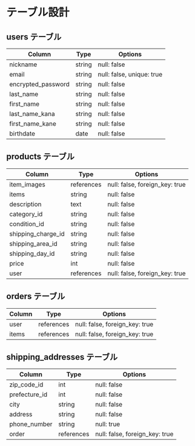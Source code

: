 # テーブル設計

## users テーブル

| Column             | Type      | Options                   |
| ------------------ | --------- | ------------------------- |
| nickname           | string    | null: false               |
| email              | string    | null: false, unique: true |
| encrypted_password | string    | null: false               |
| last_name          | string    | null: false               |
| first_name         | string    | null: false               |
| last_name_kana     | string    | null: false               |
| first_name_kane    | string    | null: false               |
| birthdate          | date      | null: false               |

## products テーブル

| Column             | Type       | Options                        |
| ------------------ | ---------- | ------------------------------ |
| item_images        | references | null: false, foreign_key: true |
| items              | string     | null: false                    |
| description        | text       | null: false                    |
| category_id        | string     | null: false                    |
| condition_id       | string     | null: false                    |
| shipping_charge_id | string     | null: false                    |
| shipping_area_id   | string     | null: false                    |
| shipping_day_id    | string     | null: false                    |
| price              | int        | null: false                    |
| user               | references | null: false, foreign_key: true |


## orders テーブル

| Column  | Type       | Options                        |
| ------- | ---------- | ------------------------------ |
| user    | references | null: false, foreign_key: true |
| items   | references | null: false, foreign_key: true |

## shipping_addresses テーブル

| Column        | Type       | Options                        |
| ------------- | ---------- | ------------------------------ |
| zip_code_id   | int        | null: false                    |
| prefecture_id | int        | null: false                    |
| city          | string     | null: false                    |
| address       | string     | null: false                    |
| phone_number  | string     | null: true                     |
| order         | references | null: false, foreign_key: true |